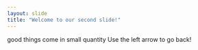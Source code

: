 ```yaml
---
layout: slide
title: "Welcome to our second slide!"
---
```

good things come in small quantity
Use the left arrow to go back!
